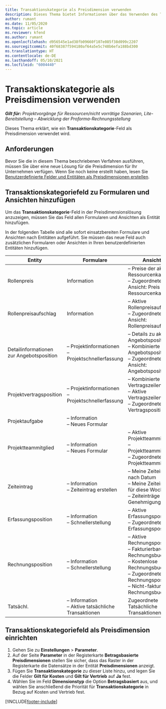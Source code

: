 ```yaml
---
title: Transaktionskategorie als Preisdimension verwenden
description: Dieses Thema bietet Informationen über das Verwenden des Transaktionskategoriefelds als Preisdimension.
author: rumant
ms.date: 11/05/2020
ms.topic: article
ms.reviewer: kfend
ms.author: rumant
ms.openlocfilehash: d956545e1ad38fb09660f107e085f38d099c2207
ms.sourcegitcommit: 40f68387f594180af64a5e5c748b6efa188bd300
ms.translationtype: HT
ms.contentlocale: de-DE
ms.lasthandoff: 05/10/2021
ms.locfileid: "6004440"
---
```

# <a name="use-transaction-category-as-a-pricing-dimension"></a>Transaktionskategorie als Preisdimension verwenden


_**Gilt für:** Projektvorgänge für Ressourcen/nicht vorrätige Szenarien, Lite-Bereitstellung – Abwicklung der Proforma-Rechnungsstellung_


Dieses Thema erklärt, wie ein **Transaktionskategorie**-Feld als Preisdimension verwendet wird. 

## <a name="prerequisites"></a>Anforderungen
Bevor Sie die in diesem Thema beschriebenen Verfahren ausführen, müssen Sie über eine neue Lösung für die Preisdimension für Ihr Unternehmen verfügen. Wenn Sie noch keine erstellt haben, lesen Sie [Benutzerdefinierte Felder und Entitäten als Preisdimensionen erstellen](create-custom-fields-entities-pricing-dimensions.md).

## <a name="add-the-transaction-category-field-to-forms-and-views"></a>Transaktionskategoriefeld zu Formularen und Ansichten hinzufügen
Um das **Transaktionskategorie**-Feld in der Preisdimensionslösung anzuzeigen, müssen Sie das Feld allen Formularen und Ansichten als Entität hinzufügen.

In der folgenden Tabelle sind alle sofort einsatzbereiten Formulare und Ansichten nach Entitäten aufgeführt. Sie müssen das neue Feld auch zusätzlichen Formularen oder Ansichten in Ihren benutzerdefinierten Entitäten hinzufügen.

|  Entity        | Formulare     |Ansichten        |
| ------------------------------|---------------------------------|----------------------------------|
|  Rollenpreis| Information |– Preise der aktiven Ressourcenkategorie<br> – Zugeordnete Ansicht: Preis der Ressourcenkategorie |
|  Rollenpreisaufschlag| Information|– Aktive Rollenpreisaufschläge<br>– Zugeordnete Ansicht: Rollenpreisaufschlag |
|  Detailinformationen zur Angebotsposition|– Projektinformationen<br>– Projektschnellerfassung| – Details zu aktiver Angebotsposition<br>– Kombinierte Angebotspositionen<br>– Zugeordnete Ansicht: Angebotsposition |
|  Projektvertragsposition|– Projektinformationen<br>– Projektschnellerfassung|– Kombinierte Vertragszeilendetails<br>– Aktive Vertragszeilendetails<br>– Zugeordnete Vertragspositionsdetail |
|  Projektaufgabe|– Information<br>– Neues Formular| &nbsp; |
|  Projektteammitglied|– Information<br>– Neues Formular|– Aktive Projektteammitglieder<br>– Projektteammitglieder<br>– Zugeordnete Projektteammitglieder |
|  Zeiteintrag|– Information<br>– Zeiteintrag erstellen|– Meine Zeiteinträge nach Datum<br>– Meine Zeiteinträge für diese Woche<br>– Zeiteinträge zur Genehmigung|
|  Erfassungsposition|– Information<br>– Schnellerstellung|– Aktive Erfassungspositionen<br>– Zugeordnete Erfassungsposition|
|  Rechnungsposition|– Information<br>– Schnellerstellung|– Aktive Rechnungspositionen<br>– Fakturierbare Rechnungsbuchungen<br>– Kostenlose Rechnungsbuchungen<br>– Zugeordnete Rechnungsposition <br>– Nicht-fakturierbare Rechnungsbuchungen|
|  Tatsächl.|– Information<br>– Aktive tatsächliche Transaktionen| Zugeordnete Tatsächliche Transaktionen |

## <a name="set-up-the-transaction-category-field-as-a-pricing-dimension"></a>Transaktionskategoriefeld als Preisdimension einrichten

1. Gehen Sie zu **Einstellungen** > **Parameter**. 
2. Auf der Seite **Parameter** in der Registerkarte **Betragsbasierte Preisdimensionen** stellen Sie sicher, dass das Raster in der Registerkarte die Datensätze in der Entität **Preisdimensionen** anzeigt.
3. Fügen Sie **Transaktionskategorie** zu dieser Liste hinzu, und legen Sie die Felder **Gilt für Kosten** und **Gilt für Vertrieb** auf **Ja** fest.
4. Wählen Sie im Feld **Dimensionstyp** die Option **Betragsbasiert** aus, und wählen Sie anschließend die Priorität für **Transaktionskategorie** in Bezug auf Kosten und Vertrieb fest.


[!INCLUDE[footer-include](../includes/footer-banner.md)]